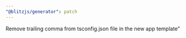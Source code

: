 ```yaml
---
"@blitzjs/generator": patch
---
```


Remove trailing comma from tsconfig.json file in the new app template"
